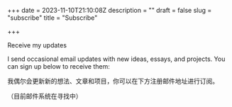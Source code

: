 +++
date = 2023-11-10T21:10:08Z
description = ""
draft = false
slug = "subscribe"
title = "Subscribe"

+++


Receive my updates

I send occasional email updates with new ideas, essays, and projects. You can sign up below to receive them:


我偶尔会更新新的想法、文章和项目，你可以在下方注册邮件地址进行订阅。

（目前邮件系统在寻找中）